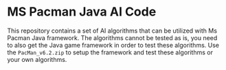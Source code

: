 # MS Pacman Java AI Code

This repository contains a set of AI algorithms that can be utilized with Ms Pacman Java framework. The algorithms cannot be tested as is, you need to also get the Java game framework in order to test these algorithms. Use the `PacMan_v6.2.zip` to setup the framework and test these algorithms or your own algorithms.